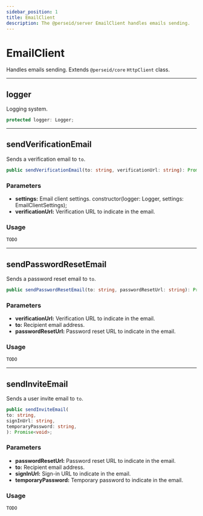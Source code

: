```yaml
---
sidebar_position: 1
title: EmailClient
description: The @perseid/server EmailClient handles emails sending.
---
```


# EmailClient

Handles emails sending.
Extends `@perseid/core` `HttpClient` class.

---

## logger

Logging system.

```typescript
protected logger: Logger;
```

---

## sendVerificationEmail

Sends a verification email to `to`.

```typescript
public sendVerificationEmail(to: string, verificationUrl: string): Promise<void>;
```

### Parameters

- **settings:** Email client settings.
constructor(logger: Logger, settings: EmailClientSettings);
- **verificationUrl:** Verification URL to indicate in the email.

### Usage

```typescript
TODO
```

---

## sendPasswordResetEmail

Sends a password reset email to `to`.

```typescript
public sendPasswordResetEmail(to: string, passwordResetUrl: string): Promise<void>;
```

### Parameters

- **verificationUrl:** Verification URL to indicate in the email.
- **to:** Recipient email address.
- **passwordResetUrl:** Password reset URL to indicate in the email.

### Usage

```typescript
TODO
```

---

## sendInviteEmail

Sends a user invite email to `to`.

```typescript
public sendInviteEmail(
to: string,
signInUrl: string,
temporaryPassword: string,
): Promise<void>;
```

### Parameters

- **passwordResetUrl:** Password reset URL to indicate in the email.
- **to:** Recipient email address.
- **signInUrl:** Sign-in URL to indicate in the email.
- **temporaryPassword:** Temporary password to indicate in the email.

### Usage

```typescript
TODO
```

